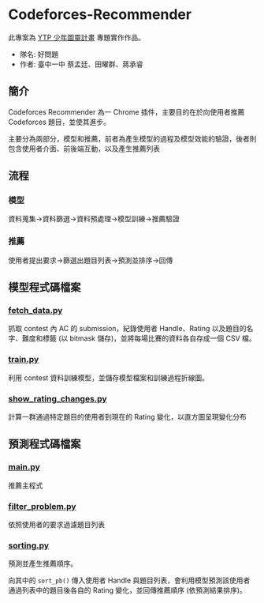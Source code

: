# Codeforces-Recommender

此專案為 [YTP 少年圖靈計畫](https://www.tw-ytp.org/) 專題實作作品。

* 隊名: 好問題
* 作者: 臺中一中 蔡孟廷、田曜群、蔣承睿

## 簡介

Codeforces Recommender 為一 Chrome 插件，主要目的在於向使用者推薦 Codeforces 題目，並使其進步。

主要分為兩部分，模型和推薦，前者為產生模型的過程及模型效能的驗證，後者則包含使用者介面、前後端互動，以及產生推薦列表

## 流程

### 模型

資料蒐集->資料篩選->資料預處理->模型訓練->推薦驗證

### 推薦

使用者提出要求->篩選出題目列表->預測並排序->回傳

## 模型程式碼檔案

### [fetch_data.py](https://github.com/CFRecommender/Codeforces-Recommender/blob/main/fetch_data.py) 


抓取 contest 內 AC 的 submission，紀錄使用者 Handle、Rating 以及題目的名字、難度和標籤 (以 bitmask 儲存)，並將每場比賽的資料各自存成一個 CSV 檔。

### [train.py](https://github.com/CFRecommender/Codeforces-Recommender/blob/main/train.py)
利用 contest 資料訓練模型，並儲存模型檔案和訓練過程折線圖。

### [show_rating_changes.py](https://github.com/CFRecommender/Codeforces-Recommender/blob/main/show_rating_changes.py)
計算一群通過特定題目的使用者到現在的 Rating 變化，以直方圖呈現變化分布

## 預測程式碼檔案

### [main.py](https://github.com/CFRecommender/Codeforces-Recommender/blob/main/main.py)
推薦主程式

### [filter_problem.py](https://github.com/CFRecommender/Codeforces-Recommender/blob/main/filter_problem.py)
依照使用者的要求過濾題目列表

### [sorting.py](https://github.com/CFRecommender/Codeforces-Recommender/blob/main/sorting.py)
預測並產生推薦順序。

向其中的 `sort_pb()` 傳入使用者 Handle 與題目列表，會利用模型預測該使用者通過列表中的題目後各自的 Rating 變化，並回傳推薦順序 (依預測結果排序)。
